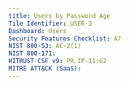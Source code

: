 ```yaml
---
title: Users by Password Age
Tile Identifier: USER-3
Dashboard: Users
Security Features Checklist: A7
NIST 800-53: AC-2(1)
NIST 800-171:
HITRUST CSF v9: PR.IP-11:G2
MITRE ATT&CK (SaaS):
---
```


<!-- TODO -->
